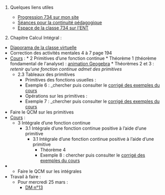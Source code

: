 1. Quelques liens utiles 
    * [Progression 734 sur mon site](http://www.frederic-junier.org/TS2020/Progression/TS_2020.html)
    * [Séances pour la continuité pédagogique](https://frederic-junier.github.io/TS-2019-2020/)
    * [Espace de la classe 734 sur l'ENT]()



2. Chapitre Calcul Intégral :
   
  * [Diaporama de la classe virtuelle](Diaporama-classe-virtuelle-16-03-2020.pdf)
  * Correction des activités mentales 4 à 7 page 194
  * [Cours](http://frederic-junier.org/TS2020/Cours/TSCalculIntegralCours20V1-professeur-Web.pdf)  :
        * 2 Primitives d’une fonction continue
          *  Théorème 1 (théorème fondamental de l'analyse) : [animation Geogebra](https://www.geogebra.org/m/u7xzjbtm)
          * Théorèmes 2 et 3 : _retenir qu'une fonction continue admet des primitives_
      * 2.3 Tableaux des primitives
        * Primitives des fonctions usuelles :
        * Exemple 6 : _chercher puis consulter le [corrigé des exemples du cours](../CalculIntegral/Corrige-Cours-CalculIntegralPartie2-2020.pdf)
        * Opérations sur les primitives :
        * Exemple 7 : _chercher puis consulter le [corrigé des exemples du cours](../CalculIntegral/Corrige-Cours-CalculIntegralPartie2-2020.pdf)
  * Faire le QCM sur les primitives
  * [Cours](http://frederic-junier.org/TS2020/Cours/TSCalculIntegralCours20V1-professeur-Web.pdf)  :
    * 3 Intégrale d’une fonction continue
      * 3.1 Intégrale d’une fonction continue positive à l’aide d’une primitive
        * 3.1 Intégrale d’une fonction continue positive à l’aide d’une primitive
          * Théorème 4 
          * Exemple 8 : chercher puis consulter le [corrigé des exemples du cours](../CalculIntegral/Corrige-Cours-CalculIntegralPartie2-2020.pdf) 
  * * Faire le QCM  sur les intégrales
  * Travail à faire :
    * Pour mercredi 25 mars : 
      *  [DM n°13](http://frederic-junier.org/TS2020/Cours/TS-DM13-2020-Web.pdf)